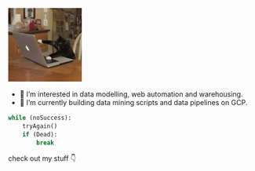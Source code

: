 <img src="https://github.com/keyboredcat/keyboredcat/blob/main/keyboardcat.gif" alt="keyboard" width="150"/>

- 🔭 I’m interested in data modelling, web automation and warehousing.
- 🌱 I’m currently building data mining scripts and data pipelines on GCP.

```python
while (noSuccess):
    tryAgain()
    if (Dead):
        break
```

  check out my stuff 👇

<!--
**keyboredcat/keyboredcat** is a ✨ _special_ ✨ repository because its `README.md` (this file) appears on your GitHub profile.

Here are some ideas to get you started:

- 🔭 I’m currently working on ...
- 🌱 I’m currently learning ...
- 👯 I’m looking to collaborate on ...
- 🤔 I’m looking for help with ...
- 💬 Ask me about ...
- 📫 How to reach me: ...
- 😄 Pronouns: ...
- ⚡ Fun fact: ...
-->
